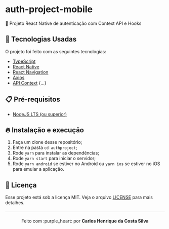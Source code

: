 # auth-project-mobile
:bust_in_silhouette: Projeto React Native de autenticação com Context API e Hooks

## :rocket: Tecnologias Usadas

O projeto foi feito com as seguintes tecnologias:

- [TypeScript](https://www.typescriptlang.org/)
- [React Native](https://reactnative.dev/)
- [React Navigation](https://reactnavigation.org/)
- [Axios](https://github.com/axios/axios)
- [API Context](https://pt-br.reactjs.org/docs/context.html#api)
{...}

## :clipboard: Pré-requisitos

- [NodeJS LTS (ou superior)](https://nodejs.org/en/)

## 🔥 Instalação e execução

1. Faça um clone desse repositório;
2. Entre na pasta `cd authproject`;
3. Rode `yarn` para instalar as dependências;
4. Rode `yarn start` para iniciar o servidor;
5. Rode `yarn android` se estiver no Android ou `yarn ios` se estiver no iOS para emular a aplicação.

## 📝 Licença

Esse projeto está sob a licença MIT. Veja o arquivo [LICENSE](LICENSE.md) para mais detalhes.

<p align="center" style="margin-top: 20px; border-top: 1px solid #eee; padding-top: 20px;">Feito com :purple_heart: por <strong> Carlos Henrique da Costa Silva </strong> </p>
